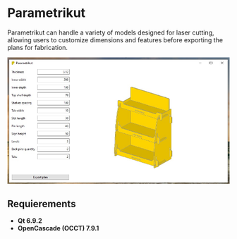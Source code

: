 # Parametrikut

Parametrikut can handle a variety of models designed for laser cutting, allowing users to customize dimensions and features before exporting the plans for fabrication.

![Screenshot](https://github.com/ezequielleonzybert/Parametrikut/blob/master/images/screenshott.jpg?raw=true)

## Requierements

- **Qt 6.9.2**  
- **OpenCascade (OCCT) 7.9.1**